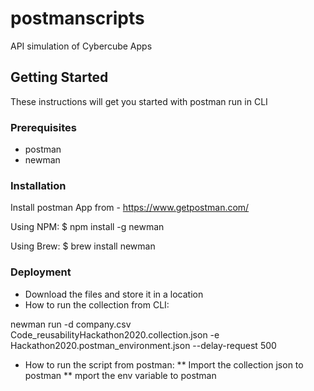 # postmanscripts
API simulation of Cybercube Apps

## Getting Started

These instructions will get you started with postman run in CLI 

### Prerequisites

* postman
* newman

### Installation

Install postman App from - https://www.getpostman.com/

Using NPM:
$ npm install -g newman

Using Brew:
$ brew install newman



### Deployment

* Download the files and store it in a location
* How to run the collection from CLI:

newman run -d company.csv Code_reusabilityHackathon2020.collection.json -e Hackathon2020.postman_environment.json --delay-request 500

* How to run the script from postman:
** Import the collection json to postman
** mport the env variable to postman
